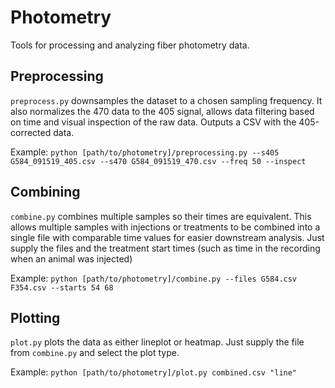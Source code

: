 # Photometry
Tools for processing and analyzing fiber photometry data.

## Preprocessing
`preprocess.py` downsamples the dataset to a chosen sampling frequency. It also normalizes the 470 data to the 405 signal, allows data filtering based on time and visual inspection of the raw data. Outputs a CSV with the 405-corrected data.

Example:
`python [path/to/photometry]/preprocessing.py --s405 G584_091519_405.csv --s470 G584_091519_470.csv --freq 50 --inspect`

## Combining
`combine.py` combines multiple samples so their times are equivalent. This allows multiple samples with injections or treatments to be combined into a single file with comparable time values for easier downstream analysis. Just supply the files and the treatment start times (such as time in the recording when an animal was injected)

Example:
`python [path/to/photometry]/combine.py --files G584.csv F354.csv --starts 54 68`

## Plotting
`plot.py` plots the data as either lineplot or heatmap. Just supply the file from `combine.py` and select the plot type.

Example:
`python [path/to/photometry]/plot.py combined.csv "line"`
